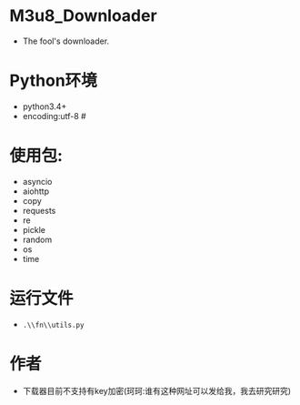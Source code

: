 # M3u8_Downloader
- The fool's downloader.
# Python环境
- python3.4+
- encoding:utf-8
\# 
# 使用包:
- asyncio
- aiohttp
- copy
- requests
- re
- pickle
- random
- os
- time
# 运行文件
- `.\\fn\\utils.py`
# 作者
- 下载器目前不支持有key加密(珂珂:谁有这种网址可以发给我，我去研究研究)
